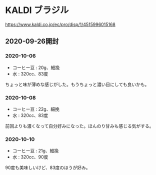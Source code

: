 # KALDI ブラジル

<https://www.kaldi.co.jp/ec/pro/disp/1/4515996015168>

## 2020-09-26開封

### 2020-10-06

- コーヒー豆 : 20g、細挽
- 水 : 320cc、83度

ちょっと味が薄めな感じがした。もうちょっと濃い目にしても良いかも。

### 2020-10-08

- コーヒー豆 : 22g、細挽
- 水 : 320cc、83度

前回よりも濃くなって自分好みになった。ほんのり甘みも感じる気がする。

### 2020-10-10

- コーヒー豆 : 21g、細挽
- 水 : 320cc、90度

90度も美味しいけど、83度のほうが好み。
